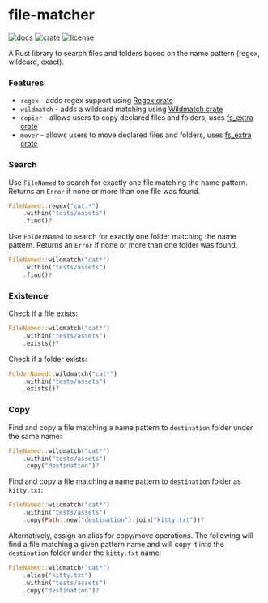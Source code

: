 # file-matcher
[![docs](https://docs.rs/file-matcher/badge.svg)](https://docs.rs/file-matcher)
[![crate](https://img.shields.io/crates/v/file-matcher.svg?color=orange)](https://crates.io/crates/file-matcher)
[![license](https://img.shields.io/badge/License-MIT-yellow.svg)](https://opensource.org/licenses/MIT)

A Rust library to search files and folders based on the name pattern (regex, wildcard, exact).

### Features
* `regex` - adds regex support using [Regex crate](https://crates.io/crates/regex)
* `wildmatch` - adds a wildcard matching using [Wildmatch crate](https://crates.io/crates/wildmatch)
* `copier` - allows users to copy declared files and folders, uses [fs_extra crate](https://crates.io/crates/fs_extra)
* `mover` - allows users to move declared files and folders, uses [fs_extra crate](https://crates.io/crates/fs_extra)

### Search

Use `FileNamed` to search for exactly one file matching the name pattern. Returns an `Error` if none or more than one file was found.
```rust
FileNamed::regex("cat.*")
    .within("tests/assets")
    .find()?
```

Use `FolderNamed` to search for exactly one folder matching the name pattern. Returns an `Error` if none or more than one folder was found.
```rust
FileNamed::wildmatch("cat*")
    .within("tests/assets")
    .find()?
```

### Existence

Check if a file exists:
```rust
FileNamed::wildmatch("cat*")
    .within("tests/assets")
    .exists()?
```

Check if a folder exists:
```rust
FolderNamed::wildmatch("cat*")
    .within("tests/assets")
    .exists()?
```

### Copy

Find and copy a file matching a name pattern to `destination` folder under the same name:
```rust
FileNamed::wildmatch("cat*")
    .within("tests/assets")
    .copy("destination")?
```

Find and copy a file matching a name pattern to `destination` folder as `kitty.txt`:
```rust
FileNamed::wildmatch("cat*")
    .within("tests/assets")
    .copy(Path::new("destination").join("kitty.txt"))?
```

Alternatively, assign an alias for copy/move operations.
The following will find a file matching a given pattern name and will copy it into the `destination` folder under the `kitty.txt` name:
```rust
FileNamed::wildmatch("cat*")
    .alias("kitty.txt")
    .within("tests/assets")
    .copy("destination")?
```